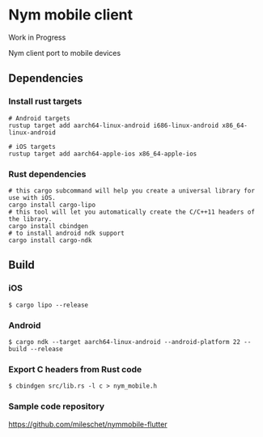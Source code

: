 # Nym mobile client

Work in Progress

Nym client port to mobile devices

## Dependencies

### Install rust targets

    # Android targets
    rustup target add aarch64-linux-android i686-linux-android x86_64-linux-android

    # iOS targets
    rustup target add aarch64-apple-ios x86_64-apple-ios 

### Rust dependencies 

    # this cargo subcommand will help you create a universal library for use with iOS.
    cargo install cargo-lipo
    # this tool will let you automatically create the C/C++11 headers of the library.
    cargo install cbindgen
    # to install android ndk support
    cargo install cargo-ndk

## Build    

### iOS

    $ cargo lipo --release

### Android 

    $ cargo ndk --target aarch64-linux-android --android-platform 22 -- build --release

### Export C headers from Rust code 

    $ cbindgen src/lib.rs -l c > nym_mobile.h

### Sample code repository ####

https://github.com/mileschet/nymmobile-flutter
